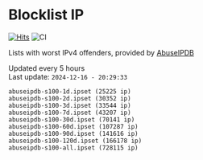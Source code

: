 # Blocklist IP

[![Hits](https://hits.seeyoufarm.com/api/count/incr/badge.svg?url=https%3A%2F%2Fgithub.com%2Fborestad%2Fblocklist-ip%2F&count_bg=%2379C83D&title_bg=%23555555&icon=&icon_color=%23E7E7E7&title=hits&edge_flat=false)](https://hits.seeyoufarm.com)  ![CI](https://img.shields.io/github/workflow/status/borestad/blocklist-ip/CI?style=flat-square)

Lists with worst IPv4 offenders, provided by [AbuseIPDB](https://www.abuseipdb.com/)

<!-- FOOTER-PLACEHOLDER -->
Updated every 5 hours<br>
Last update: `2024-12-16 - 20:29:33`
```
abuseipdb-s100-1d.ipset (25225 ip)
abuseipdb-s100-2d.ipset (30352 ip)
abuseipdb-s100-3d.ipset (33544 ip)
abuseipdb-s100-7d.ipset (43207 ip)
abuseipdb-s100-30d.ipset (70141 ip)
abuseipdb-s100-60d.ipset (107287 ip)
abuseipdb-s100-90d.ipset (141616 ip)
abuseipdb-s100-120d.ipset (166178 ip)
abuseipdb-s100-all.ipset (728115 ip)
```

